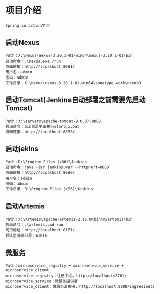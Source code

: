 # 项目介绍

```text
Spring in action学习
```

## 启动Nexus
```text
Path：X:\Nexus\nexus-3.20.1-01-win64\nexus-3.20.1-01\bin
启动命令：.\nexus.exe /run
页面链接：http://localhost:8081/
用户名：admin
密码：admin
工作目录：X:\Nexus\nexus-3.20.1-01-win64\sonatype-work\nexus3
```

## 启动Tomcat(Jenkins自动部署之前需要先启动Tomcat)
```text
Path：X:\servers\apache-tomcat-9.0.37-8888
启动命令：bin目录里面执行startup.bat
页面链接：http://localhost:8888/
```

## 启动jekins
```text
Path：D:\Program Files (x86)\Jenkins
启动命令：java -jar jenkins.war --httpPort=8080
页面链接：http://localhost:8080/
用户名：admin
密码：admin
工作目录：D:\Program Files (x86)\Jenkins
```

## 启动Artemis
```text
Path：X:\Artemis\apache-artemis-2.15.0\bin\myartemis\bin
启动命令：.\artemis.cmd run
网页地址：http://localhost:8161/
默认监听端口号：61616
```

## 微服务
```text
Path：microservice_registry + microservice_service + microservice_client
microservice_registry：注册中心，http://localhost:8761/
microservice_service：微服务提供者
microservice_client：微服务消费者，http://localhost:8888/ingredients
```
